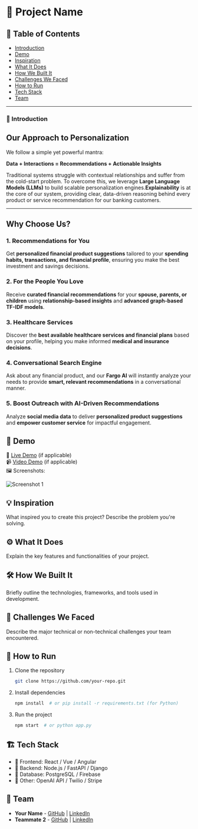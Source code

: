 # 🚀 Project Name

## 📌 Table of Contents
- [Introduction](#introduction)
- [Demo](#demo)
- [Inspiration](#inspiration)
- [What It Does](#what-it-does)
- [How We Built It](#how-we-built-it)
- [Challenges We Faced](#challenges-we-faced)
- [How to Run](#how-to-run)
- [Tech Stack](#tech-stack)
- [Team](#team)

---

### 🎯 Introduction
## Our Approach to Personalization  
We follow a simple yet powerful mantra:  

**Data + Interactions = Recommendations + Actionable Insights**  

Traditional systems struggle with contextual relationships and suffer from the cold-start problem. To overcome this, we leverage **Large Language Models (LLMs)** to build scalable personalization engines.**Explainability** is at the core of our system, providing clear, data-driven reasoning behind every product or service recommendation for our banking customers.

---

## Why Choose Us?  

### 1. Recommendations for You  
Get **personalized financial product suggestions** tailored to your **spending habits, transactions, and financial profile**, ensuring you make the best investment and savings decisions.  

### 2. For the People You Love  
Receive **curated financial recommendations** for your **spouse, parents, or children** using **relationship-based insights** and **advanced graph-based TF-IDF models**.  

### 3. Healthcare Services  
Discover the **best available healthcare services and financial plans** based on your profile, helping you make informed **medical and insurance decisions**.  

### 4. Conversational Search Engine  
Ask about any financial product, and our **Fargo AI** will instantly analyze your needs to provide **smart, relevant recommendations** in a conversational manner.  

### 5. Boost Outreach with AI-Driven Recommendations  
Analyze **social media data** to deliver **personalized product suggestions** and **empower customer service** for impactful engagement.  



## 🎥 Demo
🔗 [Live Demo](#) (if applicable)  
📹 [Video Demo](#) (if applicable)  
🖼️ Screenshots:

![Screenshot 1](link-to-image)

## 💡 Inspiration
What inspired you to create this project? Describe the problem you're solving.

## ⚙️ What It Does
Explain the key features and functionalities of your project.

## 🛠️ How We Built It
Briefly outline the technologies, frameworks, and tools used in development.

## 🚧 Challenges We Faced
Describe the major technical or non-technical challenges your team encountered.

## 🏃 How to Run
1. Clone the repository  
   ```sh
   git clone https://github.com/your-repo.git
   ```
2. Install dependencies  
   ```sh
   npm install  # or pip install -r requirements.txt (for Python)
   ```
3. Run the project  
   ```sh
   npm start  # or python app.py
   ```

## 🏗️ Tech Stack
- 🔹 Frontend: React / Vue / Angular
- 🔹 Backend: Node.js / FastAPI / Django
- 🔹 Database: PostgreSQL / Firebase
- 🔹 Other: OpenAI API / Twilio / Stripe

## 👥 Team
- **Your Name** - [GitHub](#) | [LinkedIn](#)
- **Teammate 2** - [GitHub](#) | [LinkedIn](#)
